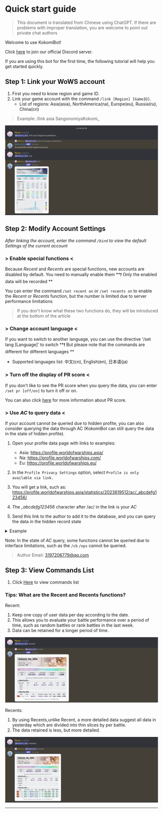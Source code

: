 # Quick start guide

> This document is translated from Chinese using ChatGPT. If there are problems with improper translation, you are welcome to point out private chat authors

Welcome to use KokomiBot! 

Click [here](https://discord.gg/n5swUvFRfr) to join our official Discord server.

If you are using this bot for the first time, the following tutorial will help you get started quickly.

## Step 1: Link your WoWS account

1. First you need to know region and game ID.
2. Link your game account with the command `/link [Region] [GameID]`.
    - List of regions: Asia(asia), NorthAmerica(na), Europe(eu), Russia(ru), China(cn)

> Example: /link asia SangonomiyaKokomi_

![](https://github.com/SangonomiyaKoko/Kokomibot_docs/blob/main/docs/en/link_account.png)


## Step 2: Modify Account Settings

*After linking the account, enter the command `/bind` to view the default Settings of the current account*

### > Enable special functions <

Because *Recent* and *Recents* are special functions, new accounts are disabled by default. You need to manually enable them **❗ Only the enabled data will be recorded **

You can enter the command `/set recent on` or `/set recents on` to enable the *Recent* or *Recents* function, but the number is limited due to server performance limitations

> If you don't know what these two functions do, they will be introduced at the bottom of the article

### > Change account language <

If you want to switch to another language, you can use the directive '/set lang [Language]' to switch **❗ But please note that the commands are different for different languages **
- Supported languages list: 中文(cn), English(en), 日本语(ja)

### > Turn off the display of PR score <

If you don't like to see the PR score when you query the data, you can enter `/set pr [off/on]` to turn it off or on. 

You can also click [here](https://asia.wows-numbers.com/personal/rating) for more information about PR score.

### > Use *AC* to query data <

If your account cannot be queried due to hidden profite, you can also consider querying the data through AC (KokomiBot can still query the data in the state of hidden profite).

1. Open your profite data page with links to examples:
    - Asia: https://profile.worldofwarships.asia/
    - Na: https://profile.worldofwarships.com/
    - Eu: https://profile.worldofwarships.eu/

2. In the `Profile Privacy Settings` option, select `Profile is only available via link.`

3. You will get a link, such as: 
https://profile.worldofwarships.asia/statistics/2023619512/ac/_abcdefg123456/

4. The *_abcdefg123456* character after /ac/ in the link is your *AC*

5. Send this link to the author to add it to the database, and you can query the data in the hidden record state

<details>
<summary>Example</summary>

![](https://github.com/SangonomiyaKoko/Kokomibot_docs/blob/main/docs/en/ac_1.png)

![](https://github.com/SangonomiyaKoko/Kokomibot_docs/blob/main/docs/en/ac_2.png)

</details>

Note: In the state of *AC* query, some functions cannot be queried due to interface limitations, such as the `/cb` `/ops` cannot be queried.

> Author Email: 3197206779@qq.com

## Step 3: View Commands List

1. Click [Here](https://github.com/SangonomiyaKoko/Kokomibot_docs/blob/main/docs/en/commands_list.md) to view commands list


### Tips: What are the Recent and Recents functions?
Recent: 
1. Keep one copy of user data per day according to the date. 
2. This allows you to evaluate your battle performance over a period of time, such as random battles or rank battles in the last week. 
3. Data can be retained for a longer period of time.

![](https://github.com/SangonomiyaKoko/Kokomibot_docs/blob/main/docs/en/recent.png)

Recents: 
1. By using Recents,unlike Recent, a more detailed data suggest all data in yesterday which are divided into thin slices by per battle.
2. The data retained is less, but more detailed.

![](https://github.com/SangonomiyaKoko/Kokomibot_docs/blob/main/docs/en/recents.png)

---
